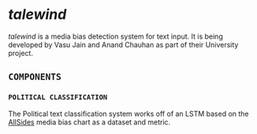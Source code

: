# *talewind*

*talewind* is a media bias detection system for text input. It is being developed by Vasu Jain and Anand Chauhan as part of their University project.

## `COMPONENTS`

### `POLITICAL CLASSIFICATION`

The Political text classification system works off of an LSTM based on the [AllSides](https://www.allsides.com/media-bias/media-bias-chart) media bias chart as a dataset and metric.

